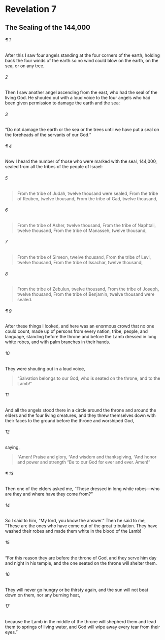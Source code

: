 # Revelation 7
## The Sealing of the 144,000
###### ¶ 1
After this I saw four angels standing at the four corners of the earth, holding back the four winds of the earth so no wind could blow on the earth, on the sea, or on any tree.
###### 2
Then I saw another angel ascending from the east, who had the seal of the living God. He shouted out with a loud voice to the four angels who had been given permission to damage the earth and the sea:
###### 3
“Do not damage the earth or the sea or the trees until we have put a seal on the foreheads of the servants of our God.”
###### ¶ 4
Now I heard the number of those who were marked with the seal, 144,000, sealed from all the tribes of the people of Israel:
###### 5
> From the tribe of Judah, twelve thousand were sealed,
> From the tribe of Reuben, twelve thousand,
> From the tribe of Gad, twelve thousand,
###### 6
> From the tribe of Asher, twelve thousand,
> From the tribe of Naphtali, twelve thousand,
> From the tribe of Manasseh, twelve thousand,
###### 7
> From the tribe of Simeon, twelve thousand,
> From the tribe of Levi, twelve thousand,
> From the tribe of Issachar, twelve thousand,
###### 8
> From the tribe of Zebulun, twelve thousand,
> From the tribe of Joseph, twelve thousand,
> From the tribe of Benjamin, twelve thousand were sealed.
###### ¶ 9
After these things I looked, and here was an enormous crowd that no one could count, made up of persons from every nation, tribe, people, and language, standing before the throne and before the Lamb dressed in long white robes, and with palm branches in their hands.
###### 10
They were shouting out in a loud voice,
> “Salvation belongs to our God, who is seated on the throne, and to the Lamb!”
###### 11
And all the angels stood there in a circle around the throne and around the elders and the four living creatures, and they threw themselves down with their faces to the ground before the throne and worshiped God,
###### 12
saying,
> “Amen! Praise and glory,
> “And wisdom and thanksgiving,
> “And honor and power and strength
> “Be to our God for ever and ever. Amen!”
###### ¶ 13
Then one of the elders asked me, “These dressed in long white robes—who are they and where have they come from?”
###### 14
So I said to him, “My lord, you know the answer.” Then he said to me, “These are the ones who have come out of the great tribulation. They have washed their robes and made them white in the blood of the Lamb!
###### 15
“For this reason they are before the throne of God, and they serve him day and night in his temple, and the one seated on the throne will shelter them.
###### 16
They will never go hungry or be thirsty again, and the sun will not beat down on them, nor any burning heat,
###### 17
because the Lamb in the middle of the throne will shepherd them and lead them to springs of living water, and God will wipe away every tear from their eyes.”
